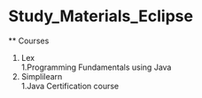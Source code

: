 # Study_Materials_Eclipse
** Courses <br />
1) Lex <br />
   1.Programming Fundamentals using Java <br />
2) Simplilearn <br />
   1.Java Certification course <br />
